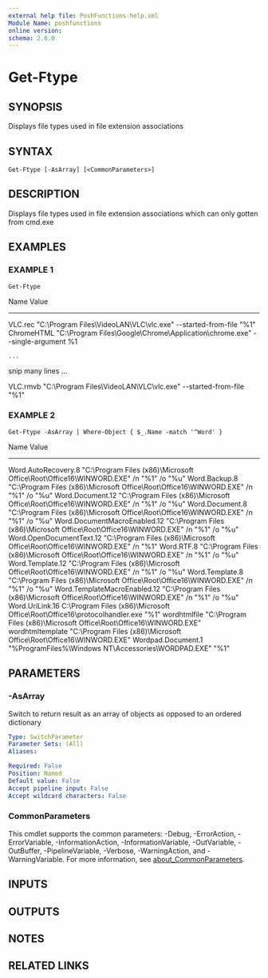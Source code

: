 ```yaml
---
external help file: PoshFunctions-help.xml
Module Name: poshfunctions
online version:
schema: 2.0.0
---
```


# Get-Ftype

## SYNOPSIS
Displays file types used in file extension associations

## SYNTAX

```
Get-Ftype [-AsArray] [<CommonParameters>]
```

## DESCRIPTION
Displays file types used in file extension associations which can only gotten from cmd.exe

## EXAMPLES

### EXAMPLE 1
```
Get-Ftype
```

Name                           Value
----                           -----
VLC.rec                        "C:\Program Files\VideoLAN\VLC\vlc.exe" --started-from-file "%1"
ChromeHTML                     "C:\Program Files\Google\Chrome\Application\chrome.exe" --single-argument %1

    ...
snip many lines ...

VLC.rmvb                       "C:\Program Files\VideoLAN\VLC\vlc.exe" --started-from-file "%1"

### EXAMPLE 2
```
Get-Ftype -AsArray | Where-Object { $_.Name -match '^Word' }
```

Name                         Value
----                         -----
Word.AutoRecovery.8          "C:\Program Files (x86)\Microsoft Office\Root\Office16\WINWORD.EXE" /n "%1" /o "%u"
Word.Backup.8                "C:\Program Files (x86)\Microsoft Office\Root\Office16\WINWORD.EXE" /n "%1" /o "%u"
Word.Document.12             "C:\Program Files (x86)\Microsoft Office\Root\Office16\WINWORD.EXE" /n "%1" /o "%u"
Word.Document.8              "C:\Program Files (x86)\Microsoft Office\Root\Office16\WINWORD.EXE" /n "%1" /o "%u"
Word.DocumentMacroEnabled.12 "C:\Program Files (x86)\Microsoft Office\Root\Office16\WINWORD.EXE" /n "%1" /o "%u"
Word.OpenDocumentText.12     "C:\Program Files (x86)\Microsoft Office\Root\Office16\WINWORD.EXE" /n "%1"
Word.RTF.8                   "C:\Program Files (x86)\Microsoft Office\Root\Office16\WINWORD.EXE" /n "%1" /o "%u"
Word.Template.12             "C:\Program Files (x86)\Microsoft Office\Root\Office16\WINWORD.EXE" /n "%1" /o "%u"
Word.Template.8              "C:\Program Files (x86)\Microsoft Office\Root\Office16\WINWORD.EXE" /n "%1" /o "%u"
Word.TemplateMacroEnabled.12 "C:\Program Files (x86)\Microsoft Office\Root\Office16\WINWORD.EXE" /n "%1" /o "%u"
Word.UriLink.16              C:\Program Files (x86)\Microsoft Office\Root\Office16\protocolhandler.exe "%1"
wordhtmlfile                 "C:\Program Files (x86)\Microsoft Office\Root\Office16\WINWORD.EXE"
wordhtmltemplate             "C:\Program Files (x86)\Microsoft Office\Root\Office16\WINWORD.EXE"
Wordpad.Document.1           "%ProgramFiles%\Windows NT\Accessories\WORDPAD.EXE" "%1"

## PARAMETERS

### -AsArray
Switch to return result as an array of objects as opposed to an ordered dictionary

```yaml
Type: SwitchParameter
Parameter Sets: (All)
Aliases:

Required: False
Position: Named
Default value: False
Accept pipeline input: False
Accept wildcard characters: False
```

### CommonParameters
This cmdlet supports the common parameters: -Debug, -ErrorAction, -ErrorVariable, -InformationAction, -InformationVariable, -OutVariable, -OutBuffer, -PipelineVariable, -Verbose, -WarningAction, and -WarningVariable. For more information, see [about_CommonParameters](http://go.microsoft.com/fwlink/?LinkID=113216).

## INPUTS

## OUTPUTS

## NOTES

## RELATED LINKS
